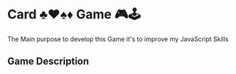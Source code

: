 # Card ♣️♥️♠️♦️ Game 🎮🕹 
The Main purpose to develop this Game it's to improve my JavaScript Skills 
## Game Description 

